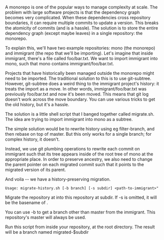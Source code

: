 A monorepo is one of the popular ways to manage complexity at scale.
The problem with large software projects is that the dependency graph
becomes very complicated.  When these dependencies cross repository
boundaries, it can require multiple commits to update a version.  This
breaks the atomicity of commits (and is a hassle).  The solution is to
store the entire dependency graph (except maybe leaves) in a single
repository: the monorepo.

To explain this, we'll have two example repositories: mono (the
monorepo) and immigrant (the repo that we'll be importing).  Let's
imagine that inside immigrant, there's a file called foo/bar.txt.  We
want to import immigrant into mono, such that mono contains
immigrant/foo/bar.txt.

Projects that have historically been managed outside the monorepo
might need to be imported.  The traditional solution to this is to use
git-subtree.  However, git-subtree does a weird thing to the immigrant
project's history: it treats the import as a move. In other words,
immigrant/foo/bar.txt was previously foo/bar.txt and now it's been
moved.  This means that git log doesn't work across the move boundary.
You can use various tricks to get the old history, but it's a hassle.

The solution is a little shell script that I banged together called
migrate.sh.  The idea are trying to import immigrant into mono as
a subtree.

The simple solution would be to rewrite history using eg
filter-branch, and then rebase on top of master.  But this only works
for a single branch; for complex history, it doesn't.

Instead, we use git plumbing operations to rewrite each commit on
immigrant such that its tree appears inside of the root tree of mono
at the appropriate place.  In order to preserve ancestry, we also need
to change the parent pointer on each migrated commit such that it
points to the migrated version of its parent.

And voila -- we have a history-preserving migration.

    Usage: migrate-history.sh [-b branch] [-s subdir] <path-to-immigrant>"

Migrate the repository at <path-to-repo> into this repository at
subdir.  If -s is omitted, it will be the basename of
<path-to-repo>.

You can use -b to get a branch other than master from the immigrant.
This repository's master will always be used.

Run this script from inside your repository, at the root directory.  The
result will be a branch named migrated-\$subdir
 